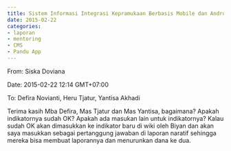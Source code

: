 ```yaml
---
title: Sistem Informasi Integrasi Kepramukaan Berbasis Mobile dan Android - Mentoring 22 Februari 2015
date: 2015-02-22
categories:
- laporan
- mentoring
- CMS
- Pandu App
---
```


From: Siska Doviana 

Date: 2015-02-22 12:14 GMT+07:00 

To: Defira Novianti, Heru Tjatur, Yantisa Akhadi

Terima kasih Mba Defira, Mas Tjatur dan Mas Yantisa, bagaimana? Apakah indikatornya sudah OK? 
Apakah ada masukan lain untuk indikatornya? Kalau sudah OK akan dimasukkan ke indikator baru di wiki oleh Biyan dan akan saya masukkan sebagai pertanggung jawaban di laporan naratif sehingga mereka bisa membuat laporannya dan menurunkan dana ke dua.
